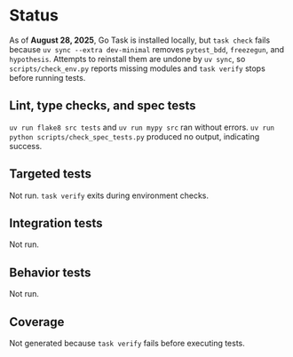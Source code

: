 # Status

As of **August 28, 2025**, Go Task is installed locally, but `task check` fails because
`uv sync --extra dev-minimal` removes `pytest_bdd`, `freezegun`, and `hypothesis`. Attempts
to reinstall them are undone by `uv sync`, so `scripts/check_env.py` reports missing modules
and `task verify` stops before running tests.

## Lint, type checks, and spec tests
`uv run flake8 src tests` and `uv run mypy src` ran without errors.
`uv run python scripts/check_spec_tests.py` produced no output, indicating success.

## Targeted tests
Not run. `task verify` exits during environment checks.

## Integration tests
Not run.

## Behavior tests
Not run.

## Coverage
Not generated because `task verify` fails before executing tests.
